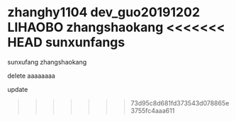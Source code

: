zhanghy1104
dev_guo20191202
LIHAOBO
zhangshaokang
<<<<<<< HEAD
sunxunfangs
=======
sunxufang
zhangshaokang

delete
aaaaaaaa

update
>>>>>>> 73d95c8d681fd373543d078865e3755fc4aaa611
